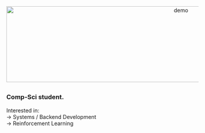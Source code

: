 <!--
<h1 align="center">Hey</h1>
-->


<div align="center">
  <img src="https://github.com/user-attachments/assets/f73aca7f-0765-455a-af02-49cbba7c1a3c" alt="demo" width="900" height="200"/>
</div>


##
### Comp-Sci student. 
Interested in: <br>
-> Systems / Backend Development<br>
-> Reinforcement Learning<br>


<!--
**ginesmoratalla/ginesmoratalla** is a ✨ _special_ ✨ repository because its `README.md` (this file) appears on your GitHub profile.

Here are some ideas to get you started:

- 🔭 I’m currently working on ...
- 🌱 I’m currently learning ...
- 👯 I’m looking to collaborate on ...
- 🤔 I’m looking for help with ...
- 💬 Ask me about ...
- 📫 How to reach me: ...
- 😄 Pronouns: ...
- ⚡ Fun fact: ...
-->
